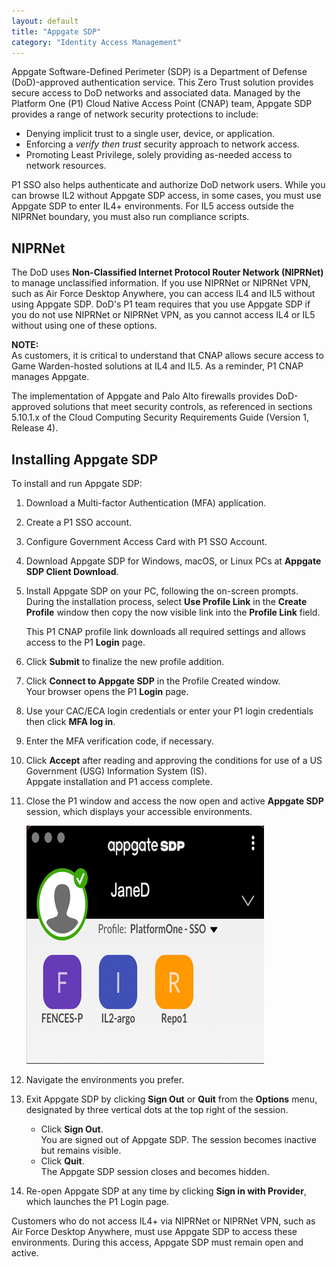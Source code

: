 ```yaml
---
layout: default
title: "Appgate SDP"
category: "Identity Access Management"
---
```

Appgate Software-Defined Perimeter (SDP) is a Department of Defense (DoD)-approved authentication service. This Zero Trust solution provides secure access to DoD networks and associated data. Managed by the Platform One (P1) Cloud Native Access Point (CNAP) team, Appgate SDP provides a range of network security protections to include:

* Denying implicit trust to a single user, device, or application.
* Enforcing a *verify then trust* security approach to network access.
* Promoting Least Privilege, solely providing as-needed access to network resources.

P1 SSO also helps authenticate and authorize DoD network users. While you can browse IL2 without Appgate SDP access, in some cases, you must use Appgate SDP to enter IL4+ environments. For IL5 access outside the NIPRNet boundary, you must also run compliance scripts.

## NIPRNet
The DoD uses **Non-Classified Internet Protocol Router Network (NIPRNet)** to manage unclassified information. If you use NIPRNet or NIPRNet VPN, such as Air Force Desktop Anywhere, you can access IL4 and IL5 without using Appgate SDP. DoD's P1 team requires that you use Appgate SDP if you do not use NIPRNet or NIPRNet VPN, as you cannot access IL4 or IL5 without using one of these options.

**NOTE:** <br/>
As customers, it is critical to understand that CNAP allows secure access to Game Warden-hosted solutions at IL4 and IL5. As a reminder, P1 CNAP manages Appgate.

The implementation of Appgate and Palo Alto firewalls provides DoD-approved solutions that meet security controls, as referenced in sections 5.10.1.x of the Cloud Computing Security Requirements Guide (Version 1, Release 4).

## Installing Appgate SDP
To install and run Appgate SDP:
1. Download a Multi-factor Authentication (MFA) application.
1. Create a P1 SSO account.
1. Configure Government Access Card with P1 SSO Account.
1. Download Appgate SDP for Windows, macOS, or Linux PCs at **Appgate SDP Client Download**.
1. Install Appgate SDP on your PC, following the on-screen prompts.
   During the installation process, select **Use Profile Link** in the **Create Profile** window then copy the now visible link into the **Profile Link** field. 

   This P1 CNAP profile link downloads all required settings and allows access to the P1 **Login** page.

1.	Click **Submit** to finalize the new profile addition.
1.	Click **Connect to Appgate SDP** in the Profile Created window. <br/>
    Your browser opens the P1 **Login** page.
1.	Use your CAC/ECA login credentials or enter your P1 login credentials then click **MFA log in**.
1.	Enter the MFA verification code, if necessary.
1.	Click **Accept** after reading and approving the conditions for use of a US Government (USG) Information System (IS). <br/>
    Appgate installation and P1 access complete.
1.	Close the P1 window and access the now open and active **Appgate SDP** session, which displays your accessible environments.

    ![Appgate](/img/appgate.png)
    
1.	Navigate the environments you prefer.
1.	Exit Appgate SDP by clicking **Sign Out** or **Quit** from the **Options** menu, designated by three vertical dots at the top right of the session.
    * Click **Sign Out**. <br/>
        You are signed out of Appgate SDP. The session becomes inactive but remains visible.
    * Click **Quit**. <br/>
        The Appgate SDP session closes and becomes hidden.
1. Re-open Appgate SDP at any time by clicking **Sign in with Provider**, which launches the P1 Login page.

Customers who do not access IL4+ via NIPRNet or NIPRNet VPN, such as Air Force Desktop Anywhere, must use Appgate SDP to access these environments. During this access, Appgate SDP must remain open and active.

